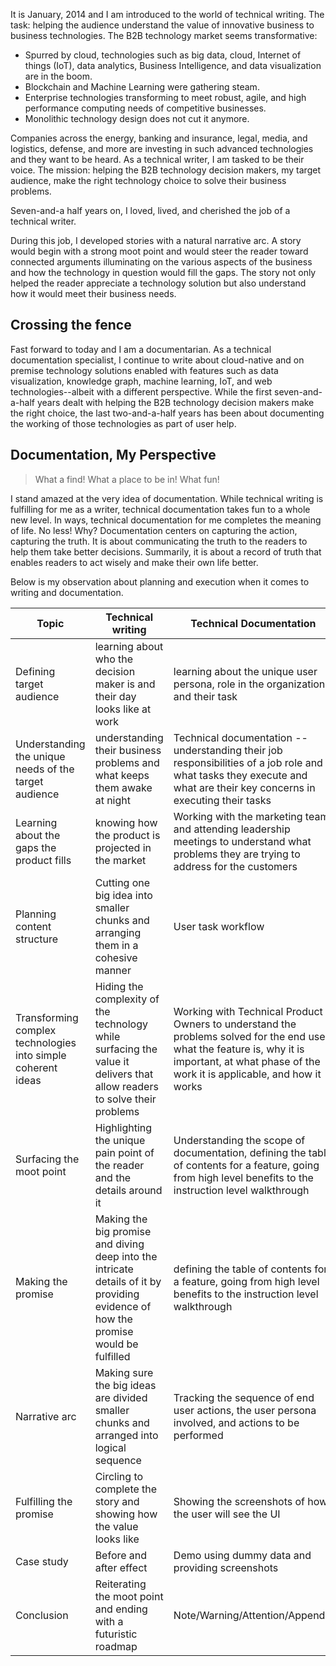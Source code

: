 It is January, 2014 and I am introduced to the world of technical writing. The task: helping the audience understand the value of innovative business to business technologies. The B2B technology market seems transformative:
* Spurred by cloud, technologies such as big data, cloud, Internet of things (IoT), data analytics, Business Intelligence, and data visualization are in the boom. 
* Blockchain and Machine Learning were gathering steam. 
* Enterprise technologies transforming to meet robust, agile, and high performance computing needs of competitive businesses. 
* Monolithic technology design does not cut it anymore.

  
Companies across the energy, banking and insurance, legal, media, and logistics, defense, and more are investing in such advanced technologies and they want to be heard. As a technical writer, I am tasked to be their voice. The mission: helping the B2B technology decision makers, my target audience, make the right technology choice to solve their business problems. 


Seven-and-a half years on, I loved, lived, and cherished the job of a technical writer.   


During this job, I developed stories with a natural narrative arc. A story would begin with a strong moot point and would steer the reader toward connected arguments illuminating on the various aspects of the business and how the technology in question would fill the gaps. The story not only helped the reader appreciate a technology solution but also understand how it would meet their business needs. 


## Crossing the fence 

Fast forward to today and I am a documentarian. As a technical documentation specialist, I continue to write about cloud-native and on premise technology solutions enabled with features such as data visualization, knowledge graph, machine learning, IoT, and web technologies--albeit with a different perspective. 
While the first seven-and-a-half years dealt with helping the B2B technology decision makers make the right choice, the last two-and-a-half years has been about documenting the working of those technologies as part of user help. 


## Documentation, My Perspective
>What a find! What a place to be in! What fun!


I stand amazed at the very idea of documentation. 
While technical writing is fulfilling for me as a writer, technical documentation takes fun to a whole new level. In ways, technical documentation for me completes the meaning of life. No less!
Why? Documentation centers on capturing the action, capturing the truth. It is about communicating the truth to the readers to help them take better decisions. Summarily, it is about a record of truth that enables readers to act wisely and make their own life better.


Below is my observation about planning and execution when it comes to writing and documentation.  


| Topic | Technical writing | Technical Documentation |
| ----------- | ----------- |--------------------|
| Defining target audience | learning about who the decision maker is and their day looks like at work   | learning about the unique user persona, role in the organization and their task |
| Understanding the unique needs of the target audience      | understanding their business problems and what keeps them awake at night   | Technical documentation -- understanding their job responsibilities of a job role and what tasks they execute and what are their key concerns in executing their tasks  |
| Learning about the gaps the product fills      | knowing how the product is projected in the market   | Working with the marketing team and attending leadership meetings to understand what problems they are trying to address for the customers |
| Planning content structure      | Cutting one big idea into smaller chunks and arranging them in a cohesive manner   | User task workflow |
| Transforming complex technologies into simple coherent ideas      | Hiding the complexity of the technology while surfacing the value it delivers that allow readers to solve their problems | Working with Technical Product Owners to understand the problems solved for the end user, what the feature is, why it is important, at what phase of the work it is applicable, and how it works |
| Surfacing the moot point      | Highlighting the unique pain point of the reader and the details around it   | Understanding the scope of documentation, defining the table of contents for a feature, going from high level benefits to the instruction level walkthrough |
| Making the promise      | Making the big promise and diving deep into the intricate details of it by providing evidence of how the promise would be fulfilled   | defining the table of contents for a feature, going from high level benefits to the instruction level walkthrough |
| Narrative arc      | Making sure the big ideas are divided smaller chunks and arranged into logical sequence   | Tracking the sequence of end user actions, the user persona involved, and actions to be performed |
| Fulfilling the promise    | Circling to complete the story and showing how the value looks like | Showing the screenshots of how the user will see the UI |
| Case study      | Before and after effect   | Demo using dummy data and providing screenshots |
| Conclusion      | Reiterating the moot point and ending with a futuristic roadmap   | Note/Warning/Attention/Appendix |

